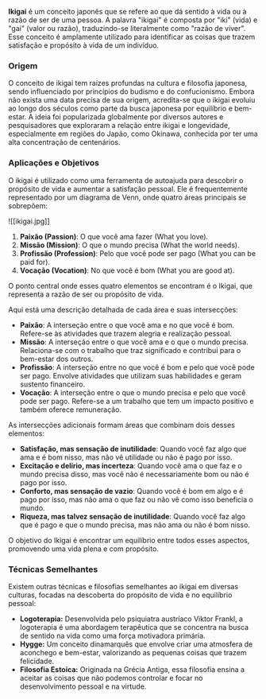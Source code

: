 **Ikigai** é um conceito japonês que se refere ao que dá sentido à vida ou à razão de ser de uma pessoa. A palavra "ikigai" é composta por "iki" (vida) e "gai" (valor ou razão), traduzindo-se literalmente como "razão de viver". Esse conceito é amplamente utilizado para identificar as coisas que trazem satisfação e propósito à vida de um indivíduo.

### Origem

O conceito de ikigai tem raízes profundas na cultura e filosofia japonesa, sendo influenciado por princípios do budismo e do confucionismo. Embora não exista uma data precisa de sua origem, acredita-se que o ikigai evoluiu ao longo dos séculos como parte da busca japonesa por equilíbrio e bem-estar. A ideia foi popularizada globalmente por diversos autores e pesquisadores que exploraram a relação entre ikigai e longevidade, especialmente em regiões do Japão, como Okinawa, conhecida por ter uma alta concentração de centenários.

### Aplicações e Objetivos

O ikigai é utilizado como uma ferramenta de autoajuda para descobrir o propósito de vida e aumentar a satisfação pessoal. Ele é frequentemente representado por um diagrama de Venn, onde quatro áreas principais se sobrepõem:

![[ikigai.jpg]]

1. **Paixão (Passion)**: O que você ama fazer (What you love).
2. **Missão (Mission)**: O que o mundo precisa (What the world needs).
3. **Profissão (Profession)**: Pelo que você pode ser pago (What you can be paid for).
4. **Vocação (Vocation)**: No que você é bom (What you are good at).

O ponto central onde esses quatro elementos se encontram é o Ikigai, que representa a razão de ser ou propósito de vida.

Aqui está uma descrição detalhada de cada área e suas intersecções:

- **Paixão**: A interseção entre o que você ama e no que você é bom. Refere-se às atividades que trazem alegria e realização pessoal.
- **Missão**: A interseção entre o que você ama e o que o mundo precisa. Relaciona-se com o trabalho que traz significado e contribui para o bem-estar dos outros.
- **Profissão**: A interseção entre no que você é bom e pelo que você pode ser pago. Envolve atividades que utilizam suas habilidades e geram sustento financeiro.
- **Vocação**: A interseção entre o que o mundo precisa e pelo que você pode ser pago. Refere-se a um trabalho que tem um impacto positivo e também oferece remuneração.

As intersecções adicionais formam áreas que combinam dois desses elementos:

- **Satisfação, mas sensação de inutilidade**: Quando você faz algo que ama e é bom nisso, mas não vê utilidade ou não é pago por isso.
- **Excitação e delírio, mas incerteza**: Quando você ama o que faz e o mundo precisa disso, mas você não é necessariamente bom ou não é pago por isso.
- **Conforto, mas sensação de vazio**: Quando você é bom em algo e é pago por isso, mas não ama o que faz ou não vê como isso beneficia o mundo.
- **Riqueza, mas talvez sensação de inutilidade**: Quando você faz algo que é pago e que o mundo precisa, mas não ama ou não é bom nisso.

O objetivo do Ikigai é encontrar um equilíbrio entre todos esses aspectos, promovendo uma vida plena e com propósito.

### Técnicas Semelhantes

Existem outras técnicas e filosofias semelhantes ao ikigai em diversas culturas, focadas na descoberta do propósito de vida e no equilíbrio pessoal:

- **Logoterapia:** Desenvolvida pelo psiquiatra austríaco Viktor Frankl, a logoterapia é uma abordagem terapêutica que se concentra na busca de sentido na vida como uma força motivadora primária.
- **Hygge:** Um conceito dinamarquês que envolve criar uma atmosfera de aconchego e bem-estar, valorizando as pequenas coisas que trazem felicidade.
- **Filosofia Estoica:** Originada na Grécia Antiga, essa filosofia ensina a aceitar as coisas que não podemos controlar e focar no desenvolvimento pessoal e na virtude.